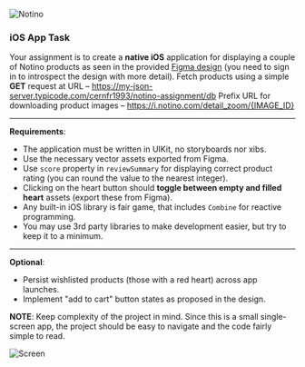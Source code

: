 ![Notino](https://www.notino.cz/fotocache/gallery/loga/notino_pozitiv_800.png "Notino")

### iOS App Task
Your assignment is to create a **native iOS** application for displaying a couple of Notino products as seen in the provided [Figma design](https://www.figma.com/file/4ROi8fBsIH51vmAx2o6WAl/%5BiOS%5D-Test-handoff?node-id=1%3A1340) (you need to sign in to introspect the design with more detail).
Fetch products using a simple **GET** request at URL – https://my-json-server.typicode.com/cernfr1993/notino-assignment/db
Prefix URL for downloading product images – https://i.notino.com/detail_zoom/{IMAGE_ID}

---

**Requirements**:
- The application must be written in UIKit, no storyboards nor xibs.
- Use the necessary vector assets exported from Figma.
- Use `score` property in `reviewSummary` for displaying correct product rating (you can round the value to the nearest integer).
- Clicking on the heart button should **toggle between empty and filled heart** assets (export these from Figma).
- Any built-in iOS library is fair game, that includes `Combine` for reactive programming.
- You may use 3rd party libraries to make development easier, but try to keep it to a minimum.

---

**Optional**:
- Persist wishlisted products (those with a red heart) across app launches.
- Implement "add to cart" button states as proposed in the design.

**NOTE**: Keep complexity of the project in mind. Since this is a small single-screen app, the project should be easy to navigate and the code fairly simple to read.

![Screen](https://github.com/cernfr1993/notino-assignment/raw/main/iOS/screen_ios.png)
